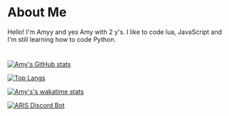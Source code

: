 # About Me

Hello! I'm Amyy and yes Amy with 2 y's. I like to code lua, JavaScript and I'm still learning how to code Python.

#

[![Amy's GitHub stats](https://github-readme-stats-vert-eight.vercel.app/api?username=TheEvilAmy&theme=dark&show_icons=true)](https://github.com/TheEvilAmy/github-readme-stats)

[![Top Langs](https://github-readme-stats-vert-eight.vercel.app/api/top-langs/?username=TheEvilAmy&layout=compact&theme=dark&show_icons=true)](https://github.com/anuraghazra/github-readme-stats)


[![Amy's's wakatime stats](https://github-readme-stats-vert-eight.vercel.app/api/wakatime?username=TheEvilAmy&theme=dark&show_icons=true)](https://github.com/anuraghazra/github-readme-stats)

[![ARIS Discord Bot](https://github-readme-stats-vert-eight.vercel.app/api/pin/?username=TheEvilAmy&repo=ARISV6&show_owner=true&theme=dark&show_icons=true)](https://github.com/TheEvilAmy/ARISV6)
